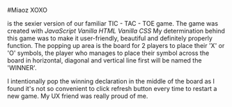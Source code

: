 #Miaoz XOXO 

  is the sexier version of our familiar TIC - TAC - TOE game. The game was created with 
  *JavaScript*
  *Vanilla HTML*
  *Vanilla CSS* 
  My determination behind this game was to make it user-friendly, beautiful and definitely properly function.  The popping up area is the board for 2 players to place their 'X' or 'O' symbols, the player who manages to place their symbol across the board in horizontal, diagonal and vertical line first will be named the 'WINNER'. 

  I intentionally pop the winning declaration in the middle of the board as I found it's not so convenient to click refresh button every time to restart a new game. My UX friend was really proud of me.

